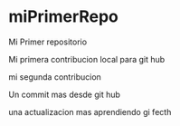 # miPrimerRepo

Mi Primer repositorio

Mi primera contribucion local para git hub 

mi segunda contribucion 

Un commit mas desde git hub 

una actualizacion mas aprendiendo gi fecth

